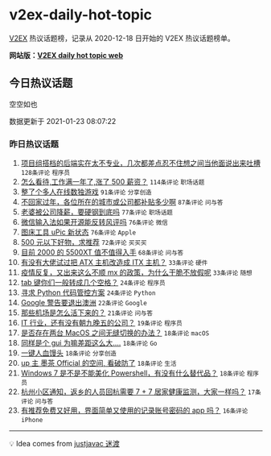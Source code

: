 # v2ex-daily-hot-topic

[V2EX](https://www.v2ex.com/) 热议话题榜，记录从 2020-12-18 日开始的 V2EX 热议话题榜单。

**网站版：[V2EX daily hot topic web](https://realleonardo.github.io/v2ex-daily-hot-topic-web/)**

## 今日热议话题

<!-- TODAY BEGIN -->

空空如也

数据更新于 2021-01-23 08:07:22

<!-- TODAY END -->

### 昨日热议话题

<!-- YESTERDAY BEGIN -->

1. [项目组搭档的后端实在太不专业，几次都差点忍不住想之间当他面说出来吐槽](https://www.v2ex.com/t/747316) `128条评论` `程序员`
1. [怎么看待,工作满一年了,涨了 500 薪资？](https://www.v2ex.com/t/747298) `114条评论` `职场话题`
1. [整了个多人在线数独游戏](https://www.v2ex.com/t/747319) `91条评论` `分享创造`
1. [不回家过年，各位所在的城市或公司都补贴多少啊](https://www.v2ex.com/t/747246) `87条评论` `问与答`
1. [老婆被公司降薪，要硬钢到底吗](https://www.v2ex.com/t/747336) `77条评论` `职场话题`
1. [微信输入法如果开源能反转风评吗](https://www.v2ex.com/t/747327) `76条评论` `微信`
1. [图床工具 uPic 新状态](https://www.v2ex.com/t/747245) `76条评论` `Apple`
1. [500 元以下好物，求推荐](https://www.v2ex.com/t/747270) `72条评论` `买买买`
1. [目前 2000 的 5500XT 值不值得入手](https://www.v2ex.com/t/747379) `68条评论` `问与答`
1. [有没有大佬试过把 ATX 主机改造成 ITX 主机？](https://www.v2ex.com/t/747451) `33条评论` `硬件`
1. [疫情反复，又出来这么不顺 mx 的政策，为什么干脆不放假呢](https://www.v2ex.com/t/747254) `33条评论` `随想`
1. [tab 键你们一般转成几个空格？](https://www.v2ex.com/t/747545) `24条评论` `程序员`
1. [寻求 Python 代码管控方案](https://www.v2ex.com/t/747430) `24条评论` `Python`
1. [Google 警告要退出澳洲](https://www.v2ex.com/t/747521) `22条评论` `Google`
1. [那些机场是怎么活下来的？](https://www.v2ex.com/t/747276) `21条评论` `问与答`
1. [IT 行业，还有没有朝九晚五的公司？](https://www.v2ex.com/t/747498) `19条评论` `程序员`
1. [是否存在两台 MacOS 之间无缝切换的办法？](https://www.v2ex.com/t/747559) `18条评论` `macOS`
1. [同样是个 gui 为嘛差距这么大....](https://www.v2ex.com/t/747504) `18条评论` `Go`
1. [一键人血馒头](https://www.v2ex.com/t/747495) `18条评论` `分享创造`
1. [up 主 墨茶 Official 的空间, 看破防了](https://www.v2ex.com/t/747459) `18条评论` `生活`
1. [Windows 7 是不是不能美化 Powershell，有没有什么替代品？](https://www.v2ex.com/t/747291) `18条评论` `程序员`
1. [杭州小区通知，返乡的人员回杭需要 7 + 7 居家健康监测，大家一样吗？](https://www.v2ex.com/t/747324) `17条评论` `问与答`
1. [有推荐免费又好用，界面简单又使用的记录账号密码的 app 吗？](https://www.v2ex.com/t/747373) `16条评论` `iPhone`

<!-- YESTERDAY END -->

---

💡 Idea comes from [justjavac 迷渡](https://github.com/justjavac/)
